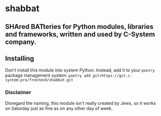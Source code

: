 # shabbat

## SHAred BATteries for Python modules, libraries and frameworks, written and used by C-System company.

## Installing

Don't install this module into system Python. Instead, add it to your `poetry` package management system:
`poetry add git+https://git.c-system.pro/frontend/shabbat.git`

### Disclaimer

Disregard the naming, this module isn't really created by Jews, so it works on Saturday just as fine as on any other day of week.
